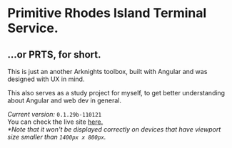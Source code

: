# **P**rimitive **R**hodes Island **T**erminal **S**ervice. <br>

## ...or PRTS, for short.
This is just an another Arknights toolbox, built with Angular and was designed with UX in mind.
<br>

This also serves as a study project for myself, to get better understanding about Angular and web dev in general.

*Current version:* `0.1.29b-110121`<br>
You can check the live site [here.](https://prts.vercel.app)<br>
*\*Note that it won't be displayed correctly on devices that have viewport size smaller than `1400px x 800px`.*
